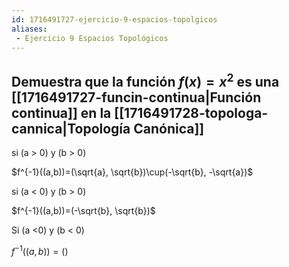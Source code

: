 ```yaml
---
id: 1716491727-ejercicio-9-espacios-topolgicos
aliases:
 - Ejercicio 9 Espacios Topológicos
---
```



## Demuestra que la función $f(x)=x^2$ es una [[1716491727-funcin-continua|Función continua]] en la [[1716491728-topologa-cannica|Topología Canónica]]

si (a > 0) y (b > 0)

$f^{-1}((a,b))=(\sqrt{a}, \sqrt{b})\cup(-\sqrt{b}, -\sqrt{a})$

si (a < 0) y (b > 0)

$f^{-1}((a,b))=(-\sqrt{b}, \sqrt{b})$

Si (a <0) y (b < 0)

$f^{-1}((a,b))=()$
